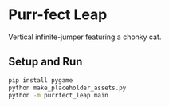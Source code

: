 # Purr-fect Leap

Vertical infinite-jumper featuring a chonky cat.

## Setup and Run

```bash
pip install pygame
python make_placeholder_assets.py
python -m purrfect_leap.main
```
